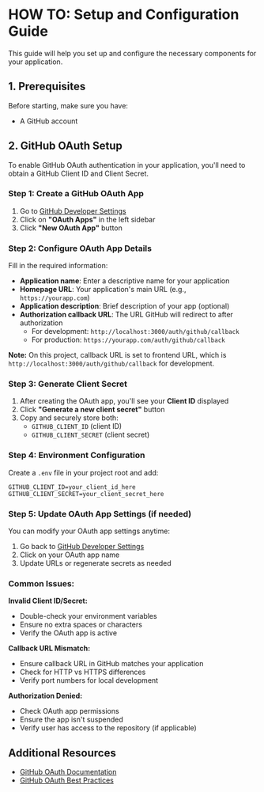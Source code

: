 # HOW TO: Setup and Configuration Guide

This guide will help you set up and configure the necessary components for your application.

## 1. Prerequisites

Before starting, make sure you have:
- A GitHub account

## 2. GitHub OAuth Setup

To enable GitHub OAuth authentication in your application, you'll need to obtain a GitHub Client ID and Client Secret.

### Step 1: Create a GitHub OAuth App

1. Go to [GitHub Developer Settings](https://github.com/settings/developers)
2. Click on **"OAuth Apps"** in the left sidebar
3. Click **"New OAuth App"** button

### Step 2: Configure OAuth App Details

Fill in the required information:

- **Application name**: Enter a descriptive name for your application
- **Homepage URL**: Your application's main URL (e.g., `https://yourapp.com`)
- **Application description**: Brief description of your app (optional)
- **Authorization callback URL**: The URL GitHub will redirect to after authorization
  - For development: `http://localhost:3000/auth/github/callback`
  - For production: `https://yourapp.com/auth/github/callback`

**Note:** On this project, callback URL is set to frontend URL, which is `http://localhost:3000/auth/github/callback` for development.

### Step 3: Generate Client Secret

1. After creating the OAuth app, you'll see your **Client ID** displayed
2. Click **"Generate a new client secret"** button
3. Copy and securely store both:
   - `GITHUB_CLIENT_ID` (client ID)
   - `GITHUB_CLIENT_SECRET` (client secret)

### Step 4: Environment Configuration

Create a `.env` file in your project root and add:

```env
GITHUB_CLIENT_ID=your_client_id_here
GITHUB_CLIENT_SECRET=your_client_secret_here
```

### Step 5: Update OAuth App Settings (if needed)

You can modify your OAuth app settings anytime:
1. Go back to [GitHub Developer Settings](https://github.com/settings/developers)
2. Click on your OAuth app name
3. Update URLs or regenerate secrets as needed

### Common Issues:

**Invalid Client ID/Secret:**
- Double-check your environment variables
- Ensure no extra spaces or characters
- Verify the OAuth app is active

**Callback URL Mismatch:**
- Ensure callback URL in GitHub matches your application
- Check for HTTP vs HTTPS differences
- Verify port numbers for local development

**Authorization Denied:**
- Check OAuth app permissions
- Ensure the app isn't suspended
- Verify user has access to the repository (if applicable)

## Additional Resources

- [GitHub OAuth Documentation](https://docs.github.com/en/developers/apps/building-oauth-apps)
- [GitHub OAuth Best Practices](https://docs.github.com/en/developers/apps/building-oauth-apps/best-practices-for-oauth-apps)
